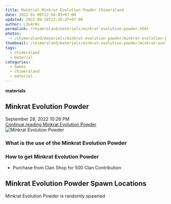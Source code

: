 ```yaml
---
title: Material Minkrat Evolution Powder Chimeraland
date: 2022-01-06T22:56:03+07:00
updated: 2022-09-28T22:26:37+07:00
author: L3n4r0x
permalink: /chimeraland/materials/minkrat-evolution-powder.html
photos:
  - /chimeraland/materials/minkrat-evolution-powder/minkrat-evolution-powder.webp
thumbnail: /chimeraland/materials/minkrat-evolution-powder/minkrat-evolution-powder.webp
tags:
  - chimeraland
  - material
categories:
  - Games
  - chimeraland
  - material
---
```


<section id="bootstrap-wrapper">
  <link
    rel="stylesheet"
    href="https://rawcdn.githack.com/dimaslanjaka/Web-Manajemen/870a349/css/bootstrap-5-3-0-alpha3-wrapper.css"
  />
  <div
    class="row g-0 border rounded overflow-hidden flex-md-row mb-4 shadow-sm position-relative"
  >
    <div class="col p-4 d-flex flex-column position-static">
      <strong class="d-inline-block mb-2 text-success">materials</strong>
      <h2 class="mb-0">Minkrat Evolution Powder</h2>
      <div class="mb-1 text-muted">September 28, 2022 10:26 PM</div>
      <a
        href="/chimeraland/materials/minkrat-evolution-powder.html"
        class="stretched-link d-none text-primary"
        >Continue reading Minkrat Evolution Powder</a
      >
    </div>
    <div class="col-auto d-none d-lg-block">
      <img
        src="/chimeraland/materials/minkrat-evolution-powder/minkrat-evolution-powder.webp"
        alt="Minkrat Evolution Powder"
      />
    </div>
  </div>
  <div class="row">
    <div class="col-lg-6 col-12 mb-2">
      <div class="card bg-dark text-light">
        <div class="card-body">
          <h3 class="card-title">
            What is the use of the Minkrat Evolution Powder
          </h3>
          <div class="card-text"><ul></ul></div>
        </div>
      </div>
    </div>
    <div class="col-lg-6 col-12 mb-2">
      <div class="card bg-dark text-light">
        <div class="card-body">
          <h3 class="card-title">How to get Minkrat Evolution Powder</h3>
          <div class="card-text">
            <ul>
              <li>Purchase from Clan Shop for 500 Clan Contribution</li>
            </ul>
          </div>
        </div>
      </div>
    </div>
    <div class="col-12 mb-2">
      <h2>Minkrat Evolution Powder Spawn Locations</h2>
      <p>Minkrat Evolution Powder is randomly spawned</p>
    </div>
  </div>
</section>